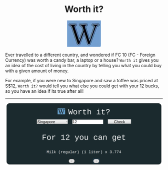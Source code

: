 <h1 align="center">Worth it?</h1>
<p align="center"><img src="logo.jpeg" alt="logo"></p>

Ever travelled to a different country, and wondered if FC 10 (FC - Foreign Currency) was worth a candy bar, a laptop or a house? `Worth it` gives you an idea of the cost of living in the country by telling you what you could buy with a given amount of money. 

For example, if you were new to Singapore and saw a toffee was priced at S$12, `Worth it?` would tell you what else you could get with your 12 bucks, so you have an idea if its true after all!

***

![Example use case](./example.png)